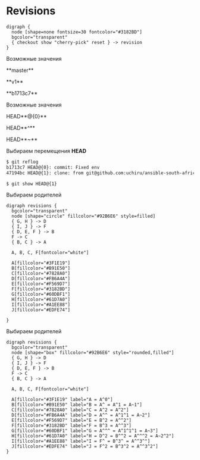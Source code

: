 # Revisions

<section>

```graphviz
digraph {
  node [shape=none fontsize=30 fontcolor="#3182BD"]
  bgcolor="transparent"
  { checkout show "cherry-pick" reset } -> revision
}

```

</section>

<section>

Возможные значения

<p class="fragment">
**master**
</p>

<p class="fragment">
**v1**
</p>

<p class="fragment">
**b1713c7**
</p>
</section>

<section>

Возможные значения

HEAD**@{0}**

<p class="fragment">
HEAD**^**
</p>

<p class="fragment">
HEAD**~**
</p>

</section>

<section>

Выбираем перемещения **HEAD**

```bash
$ git reflog
b1713c7 HEAD@{0}: commit: Fixed env
47194bc HEAD@{1}: clone: from git@github.com:uchiru/ansible-south-africa.git
```

```bash
$ git show HEAD@{1}
```

</section>


<section>
Выбираем родителей

```graphviz
digraph revisions {
  bgcolor="transparent"
  node [shape="circle" fillcolor="#92B6E6" style=filled]
  { G, H } -> D
  { I, J } -> F
  { D, E, F } -> B
  F -> C
  { B, C } -> A

  A, B, C, F[fontcolor="white"]

  A[fillcolor="#3F1E19"]
  B[fillcolor="#B91E50"]
  C[fillcolor="#7828A0"]
  D[fillcolor="#FB6A4A"]
  E[fillcolor="#F569D7"]
  F[fillcolor="#3182BD"]
  G[fillcolor="#60DBF1"]
  H[fillcolor="#61D7A0"]
  I[fillcolor="#A1EE88"]
  J[fillcolor="#EDFE74"]

}
```

</section>

<section>
Выбираем родителей

```graphviz
digraph revisions {
  bgcolor="transparent"
  node [shape="box" fillcolor="#92B6E6" style="rounded,filled"]
  { G, H } -> D
  { I, J } -> F
  { D, E, F } -> B
  F -> C
  { B, C } -> A

  A, B, C, F[fontcolor="white"]

  A[fillcolor="#3F1E19" label="A = A^0"]
  B[fillcolor="#B91E50" label="B = A^ = A^1 = A~1"]
  C[fillcolor="#7828A0" label="C = A^2 = A^2"]
  D[fillcolor="#FB6A4A" label="D = A^^ = A^1^1 = A~2"]
  E[fillcolor="#F569D7" label="E = B^2 = A^^2"]
  F[fillcolor="#3182BD" label="F = B^3 = A^^3"]
  G[fillcolor="#60DBF1" label="G = A^^^ = A^1^1^1 = A~3"]
  H[fillcolor="#61D7A0" label="H = D^2 = B^^2 = A^^^2 = A~2^2"]
  I[fillcolor="#A1EE88" label="I = F^ = B^3^ = A^^3^"]
  J[fillcolor="#EDFE74" label="J = F^2 = B^3^2 = A^^3^2"]
}
```

</section>